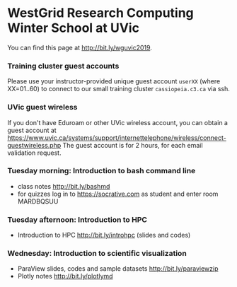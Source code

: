 # WestGrid Research Computing Winter School at UVic

You can find this page at http://bit.ly/wguvic2019.

### Training cluster guest accounts

Please use your instructor-provided unique guest account `userXX` (where XX=01..60) to connect to our
small training cluster `cassiopeia.c3.ca` via ssh.

### UVic guest wireless

If you don't have Eduroam or other UVic wireless account, you can obtain a guest account at
https://www.uvic.ca/systems/support/internettelephone/wireless/connect-guestwireless.php The guest
account is for 2 hours, for each email validation request.

### Tuesday morning: Introduction to bash command line

- class notes http://bit.ly/bashmd
- for quizzes log in to https://socrative.com as student and enter room MARDBQSUU

### Tuesday afternoon: Introduction to HPC

- Introduction to HPC http://bit.ly/introhpc (slides and codes)

### Wednesday: Introduction to scientific visualization

- ParaView slides, codes and sample datasets http://bit.ly/paraviewzip
- Plotly notes http://bit.ly/plotlymd

<!-- Thursday -->
<!--   - Belaid's Virtualize and Dockerize -->

<!-- Friday -->
<!--   - Chape base language https://github.com/razoumov/publish/blob/master/01-base.md -->
<!--   - task parallelism in Chapel https://github.com/razoumov/publish/blob/master/02-task-parallelism.md -->
<!--   - data parallelism in Chapel https://github.com/razoumov/publish/blob/master/03-domain-parallelism.md -->
